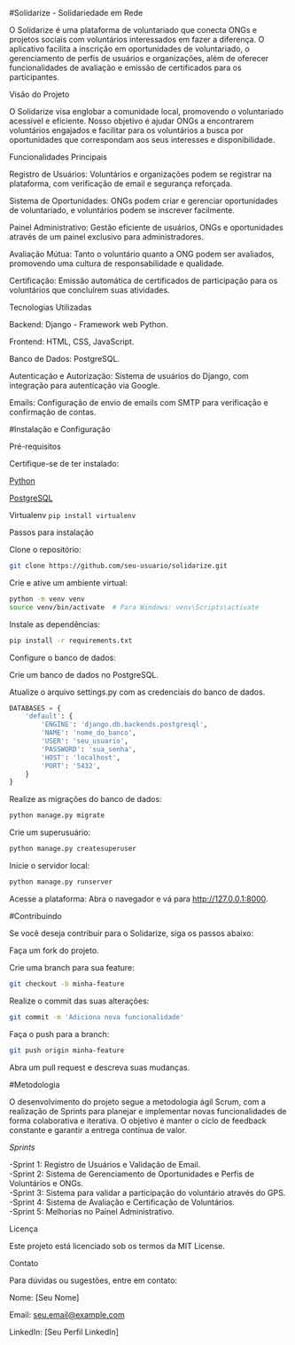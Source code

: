 #Solidarize - Solidariedade em Rede

O Solidarize é uma plataforma de voluntariado que conecta ONGs e projetos sociais com voluntários interessados em fazer a diferença. O aplicativo facilita a inscrição em oportunidades de voluntariado, o gerenciamento de perfis de usuários e organizações, além de oferecer funcionalidades de avaliação e emissão de certificados para os participantes.

Visão do Projeto

O Solidarize visa englobar a comunidade local, promovendo o voluntariado acessível e eficiente. Nosso objetivo é ajudar ONGs a encontrarem voluntários engajados e facilitar para os voluntários a busca por oportunidades que correspondam aos seus interesses e disponibilidade.

Funcionalidades Principais

Registro de Usuários: Voluntários e organizações podem se registrar na plataforma, com verificação de email e segurança reforçada.

Sistema de Oportunidades: ONGs podem criar e gerenciar oportunidades de voluntariado, e voluntários podem se inscrever facilmente.

Painel Administrativo: Gestão eficiente de usuários, ONGs e oportunidades através de um painel exclusivo para administradores.

Avaliação Mútua: Tanto o voluntário quanto a ONG podem ser avaliados, promovendo uma cultura de responsabilidade e qualidade.

Certificação: Emissão automática de certificados de participação para os voluntários que concluírem suas atividades.

Tecnologias Utilizadas

Backend: Django - Framework web Python.

Frontend: HTML, CSS, JavaScript.

Banco de Dados: PostgreSQL.

Autenticação e Autorização: Sistema de usuários do Django, com integração para autenticação via Google.

Emails: Configuração de envio de emails com SMTP para verificação e confirmação de contas.

#Instalação e Configuração

Pré-requisitos

Certifique-se de ter instalado:

[Python](https://www.python.org/downloads/)

[PostgreSQL](https://www.postgresql.org/download/)

Virtualenv ``` pip install virtualenv ```

Passos para instalação

Clone o repositório:

```sh
git clone https://github.com/seu-usuario/solidarize.git
```

Crie e ative um ambiente virtual:

```sh
python -m venv venv
source venv/bin/activate  # Para Windows: venv\Scripts\activate
```

Instale as dependências:

```sh
pip install -r requirements.txt
```

Configure o banco de dados:

Crie um banco de dados no PostgreSQL.

Atualize o arquivo settings.py com as credenciais do banco de dados.

```py
DATABASES = {
    'default': {
        'ENGINE': 'django.db.backends.postgresql',
        'NAME': 'nome_do_banco',
        'USER': 'seu_usuario',
        'PASSWORD': 'sua_senha',
        'HOST': 'localhost',
        'PORT': '5432',
    }
}
```
Realize as migrações do banco de dados:

```sh
python manage.py migrate
```

Crie um superusuário:

```sh
python manage.py createsuperuser
```

Inicie o servidor local:

```sh
python manage.py runserver
```

Acesse a plataforma: Abra o navegador e vá para http://127.0.0.1:8000.

#Contribuindo

Se você deseja contribuir para o Solidarize, siga os passos abaixo:

Faça um fork do projeto.

Crie uma branch para sua feature:
```sh
git checkout -b minha-feature
```

Realize o commit das suas alterações:
```sh
git commit -m 'Adiciona nova funcionalidade'
```

Faça o push para a branch:
```sh
git push origin minha-feature
```

Abra um pull request e descreva suas mudanças.

#Metodologia

O desenvolvimento do projeto segue a metodologia ágil Scrum, com a realização de Sprints para planejar e implementar novas funcionalidades de forma colaborativa e iterativa. O objetivo é manter o ciclo de feedback constante e garantir a entrega contínua de valor.

*Sprints*

-Sprint 1: Registro de Usuários e Validação de Email.  
-Sprint 2: Sistema de Gerenciamento de Oportunidades e Perfis de Voluntários e ONGs.  
-Sprint 3: Sistema para validar a participação do voluntário através do GPS.  
-Sprint 4: Sistema de Avaliação e Certificação de Voluntários.  
-Sprint 5: Melhorias no Painel Administrativo.  

Licença

Este projeto está licenciado sob os termos da MIT License.

Contato

Para dúvidas ou sugestões, entre em contato:

Nome: [Seu Nome]

Email: seu.email@example.com

LinkedIn: [Seu Perfil LinkedIn]

